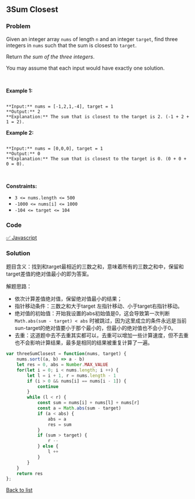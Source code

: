 3Sum Closest
---
### Problem
Given an integer array `nums` of length `n` and an integer `target`, find three integers in `nums` such that the sum is closest to `target`.


Return *the sum of the three integers*.


You may assume that each input would have exactly one solution.


 


**Example 1:**



```

**Input:** nums = [-1,2,1,-4], target = 1
**Output:** 2
**Explanation:** The sum that is closest to the target is 2. (-1 + 2 + 1 = 2).

```

**Example 2:**



```

**Input:** nums = [0,0,0], target = 1
**Output:** 0
**Explanation:** The sum that is closest to the target is 0. (0 + 0 + 0 = 0).

```

 


**Constraints:**


* `3 <= nums.length <= 500`
* `-1000 <= nums[i] <= 1000`
* `-104 <= target <= 104`

### Code
[✅ Javascript](./solution.js)
### Solution
题目含义：找到和target最相近的三数之和，意味着所有的三数之和中，保留和target差值的绝对值最小的即为答案。

解题思路：
- 依次计算差值绝对值，保留绝对值最小的结果；
- 指针移动条件：三数之和大于target 左指针移动、小于target右指针移动。
- 绝对值的初始值：开始我设置的abs初始值是0，这会导致第一次判断`Math.abs(sum - target) < abs` 时被跳过，因为这里成立的条件永远是当前sun-target的绝对值要小于那个最小的，但最小的绝对值也不会小于0。
- 去重：这道题中去不去重其实都可以，去重可以增加一些计算速度，但不去重也不会影响计算结果，最多是相同的结果被重复计算了一遍。

```javascript
var threeSumClosest = function(nums, target) {
    nums.sort((a, b) => a - b)
    let res = 0, abs = Number.MAX_VALUE
    for(let i = 0; i < nums.length; i ++) {
        let l = i + 1, r = nums.length - 1
        if (i > 0 && nums[i] == nums[i - 1]) {
		    continue
		}
        while (l < r) {
            const sum = nums[i] + nums[l] + nums[r]
            const a = Math.abs(sum - target)
            if (a < abs) {
                abs = a
                res = sum
            }
            if (sum > target) {
                r --
            } else {
                l ++
            }
        }
    }
    return res
};
```

[Back to list](../README.md)